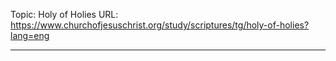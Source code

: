 Topic: Holy of Holies
URL: https://www.churchofjesuschrist.org/study/scriptures/tg/holy-of-holies?lang=eng

---


